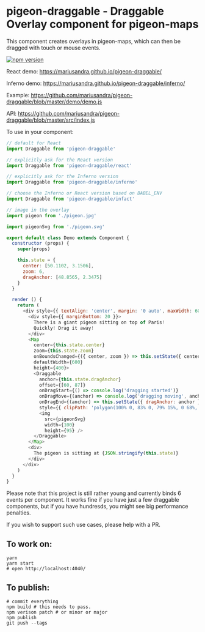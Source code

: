 # pigeon-draggable - Draggable Overlay component for pigeon-maps

This component creates overlays in pigeon-maps, which can then be dragged with touch or mouse events.

[![npm version](https://img.shields.io/npm/v/pigeon-draggable.svg)](https://www.npmjs.com/package/pigeon-draggable)

React demo: https://mariusandra.github.io/pigeon-draggable/

Inferno demo: https://mariusandra.github.io/pigeon-draggable/inferno/

Example: https://github.com/mariusandra/pigeon-draggable/blob/master/demo/demo.js

API: https://github.com/mariusandra/pigeon-draggable/blob/master/src/index.js

To use in your component:

```js
// default for React
import Draggable from 'pigeon-draggable'

// explicitly ask for the React version
import Draggable from 'pigeon-draggable/react'

// explicitly ask for the Inferno version
import Draggable from 'pigeon-draggable/inferno'

// choose the Inferno or React version based on BABEL_ENV
import Draggable from 'pigeon-draggable/infact'

// image in the overlay
import pigeon from './pigeon.jpg'

import pigeonSvg from './pigeon.svg'

export default class Demo extends Component {
  constructor (props) {
    super(props)

    this.state = {
      center: [50.1102, 3.1506],
      zoom: 6,
      dragAnchor: [48.8565, 2.3475]
    }
  }

  render () {
    return (
      <div style={{ textAlign: 'center', margin: '0 auto', maxWidth: 600 }}>
        <div style={{ marginBottom: 20 }}>
          There is a giant pigeon sitting on top of Paris!
          Quickly! Drag it away!
        </div>
        <Map
          center={this.state.center}
          zoom={this.state.zoom}
          onBoundsChanged={({ center, zoom }) => this.setState({ center, zoom })}
          defaultWidth={600}
          height={400}>
          <Draggable
            anchor={this.state.dragAnchor}
            offset={[60, 87]}
            onDragStart={() => console.log('dragging started')}
            onDragMove={(anchor) => console.log('dragging moving', anchor)}
            onDragEnd={(anchor) => this.setState({ dragAnchor: anchor })}
            style={{ clipPath: 'polygon(100% 0, 83% 0, 79% 15%, 0 68%, 0 78%, 39% 84%, 43% 96%, 61% 100%, 79% 90%, 69% 84%, 88% 71%, 100% 15%)' }}>
            <img
              src={pigeonSvg}
              width={100}
              height={95} />
          </Draggable>
        </Map>
        <div>
          The pigeon is sitting at {JSON.stringify(this.state)}
        </div>
      </div>
    )
  }
}
```

Please note that this project is still rather young and currently binds 6 events per component. It works fine if you have just a few draggable components, but if you have hundresds, you might see big performance penalties.

If you wish to support such use cases, please help with a PR.


## To work on:

```
yarn
yarn start
# open http://localhost:4040/
```

## To publish:

```
# commit everything
npm build # this needs to pass.
npm verison patch # or minor or major
npm publish
git push --tags
```
